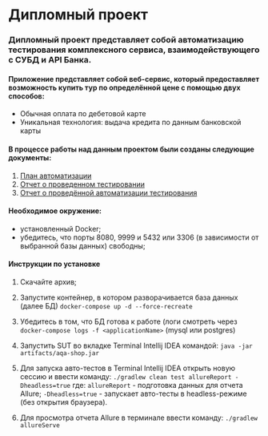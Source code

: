 # Дипломный проект 
### Дипломный проект представляет собой автоматизацию тестирования комплексного сервиса, взаимодействующего с СУБД и API Банка.
#### Приложение представляет собой веб-сервис, который предоставляет возможность купить тур по определённой цене с помощью двух способов:
- Обычная оплата по дебетовой карте 
- Уникальная технология: выдача кредита по данным банковской карты 

#### В процессе работы над данным проектом были созданы следующие документы:
1. [План автоматизации]()
2. [Отчет о проведенном тестировании]()
3. [Отчет о проведённой автоматизации тестирования]()

#### Необходимое окружение:
- установленный Docker;
- убедитесь, что порты 8080, 9999 и 5432 или 3306 (в зависимости от выбранной базы данных) свободны;

#### Инструкции по установке
1. Скачайте архив;

2. Запустите контейнер, в котором разворачивается база данных (далее БД) `docker-compose up -d --force-recreate`

3. Убедитесь в том, что БД готова к работе (логи смотреть через `docker-compose logs -f <applicationName>` (mysql или postgres)
4. Запустить SUT во вкладке Terminal Intellij IDEA командой:
`java -jar artifacts/aqa-shop.jar`
5. Для запуска авто-тестов в Terminal Intellij IDEA открыть новую сессию и ввести команду:
`./gradlew clean test allureReport -Dheadless=true`
где:
`allureReport` - подготовка данных для отчета Allure;
`-Dheadless=true` - запускает авто-тесты в headless-режиме (без открытия браузера).
6. Для просмотра отчета Allure в терминале ввести команду:
`./gradlew allureServe`
